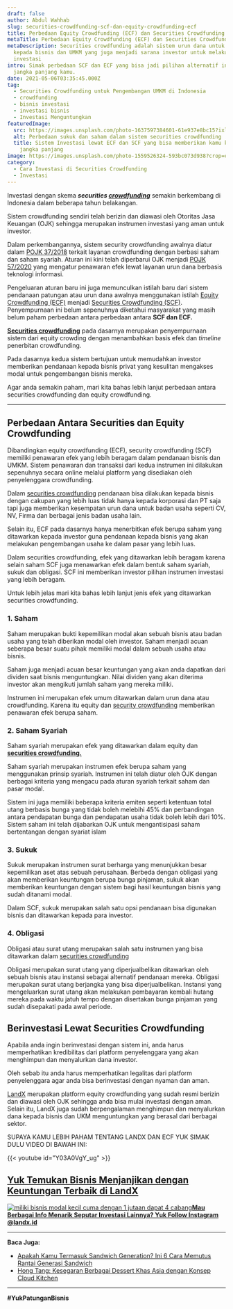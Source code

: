```yaml
---
draft: false
author: Abdul Wahhab
slug: securities-crowdfunding-scf-dan-equity-crowdfunding-ecf
title: Perbedaan Equity Crowdfunding (ECF) dan Securities Crowdfunding (SCF)
metaTitle: Perbedaan Equity Crowdfunding (ECF) dan Securities Crowdfunding (SCF)
metaDescription: Securities crowdfunding adalah sistem urun dana untuk pendanaan
  kepada bisnis dan UMKM yang juga menjadi sarana investor untuk melakukan
  investasi
intro: Simak perbedaan SCF dan ECF yang bisa jadi pilihan alternatif investasi
  jangka panjang kamu.
date: 2021-05-06T03:35:45.000Z
tag:
  - Securities Crowdfunding untuk Pengembangan UMKM di Indonesia
  - crowdfunding
  - bisnis investasi
  - investasi bisnis
  - Investasi Menguntungkan
featuredImage:
  src: https://images.unsplash.com/photo-1637597384601-61e937e8bc15?ixlib=rb-1.2.1&ixid=MnwxMjA3fDB8MHxwaG90by1wYWdlfHx8fGVufDB8fHx8&auto=format&fit=crop&w=1074&q=80
  alt: Perbedaan sukuk dan saham dalam sistem securities crowdfunding
  title: Sistem Investasi lewat ECF dan SCF yang bisa memberikan kamu keuntungan
    jangka panjang
image: https://images.unsplash.com/photo-1559526324-593bc073d938?crop=entropy&cs=tinysrgb&fit=max&fm=jpg&ixid=MnwxMTc3M3wwfDF8c2VhcmNofDF8fHNlY3VyaXRpZXN8ZW58MHx8fHwxNjQxMjE4NjU2&ixlib=rb-1.2.1&q=80&w=1080
category:
  - Cara Investasi di Securities Crowdfunding
  - Investasi
---
```

Investasi dengan skema  ***securities [crowdfunding](https://landx.id/)***  semakin berkembang di Indonesia dalam beberapa tahun belakangan.

Sistem crowdfunding sendiri telah berizin dan diawasi oleh Otoritas Jasa Keuangan (OJK) sehingga merupakan instrumen investasi yang aman untuk investor.

Dalam perkembangannya, sistem security crowdfunding awalnya diatur dalam [POJK 37/2018](https://landx.id/) terkait layanan crowdfunding dengan berbasi saham dan saham syariah. Aturan ini kini telah diperbarui OJK menjadi [POJK 57/2020](https://landx.id/) yang mengatur penawaran efek lewat layanan urun dana berbasis teknologi informasi.

Pengeluaran aturan baru ini juga memunculkan istilah baru dari sistem pendanaan patungan atau urun dana awalnya menggunakan istilah [Equity Crowdfunding (ECF)](https://landx.id/) menjadi [Securities Crowdfunding (SCF)](https://landx.id/). Penyempurnaan ini belum sepenuhnya diketahui masyarakat yang masih belum paham perbedaan antara perbedaan antara **SCF dan ECF.**

**[Securities crowdfunding](https://landx.id/)** pada dasarnya merupakan penyempurnaan sistem dari equity crowding dengan menambahkan basis efek dan *timeline* penerbitan crowdfunding.

Pada dasarnya kedua sistem bertujuan untuk memudahkan investor memberikan pendanaan kepada bisnis privat yang kesulitan mengakses modal untuk pengembangan bisnis mereka.

Agar anda semakin paham, mari kita bahas lebih lanjut perbedaan antara securities crowdfunding dan equity crowdfunding.

- - -

## Perbedaan Antara Securities dan Equity Crowdfunding

Dibandingkan equity crowdfunding (ECF), security crowdfunding (SCF) memiliki penawaran efek yang lebih beragam dalam pendanaan bisnis dan UMKM. Sistem penawaran dan transaksi dari kedua instrumen ini dilakukan sepenuhnya secara online melalui platform yang disediakan oleh penyelenggara crowdfunding.

Dalam [securities crowdfunding](https://landx.id/) pendanaan bisa dilakukan kepada bisnis dengan cakupan yang lebih luas tidak hanya kepada korporasi dan PT saja tapi juga memberikan kesempatan urun dana untuk badan usaha seperti CV, NV, Firma dan berbagai jenis badan usaha lain.

Selain itu, ECF pada dasarnya hanya menerbitkan efek berupa saham yang ditawarkan kepada investor guna pendanaan kepada bisnis yang akan melakukan pengembangan usaha ke dalam pasar yang lebih luas.

Dalam securities crowdfunding, efek yang ditawarkan lebih beragam karena selain saham SCF juga menawarkan efek dalam bentuk saham syariah, sukuk dan obligasi. SCF ini memberikan investor pilihan instrumen investasi yang lebih beragam.

Untuk lebih jelas mari kita bahas lebih lanjut jenis efek yang ditawarkan securities crowdfunding.

### 1. Saham

Saham merupakan bukti kepemilikan modal akan sebuah bisnis atau badan usaha yang telah diberikan modal oleh investor. Saham menjadi acuan seberapa besar suatu pihak memiliki modal dalam sebuah usaha atau bisnis.

Saham juga menjadi acuan besar keuntungan yang akan anda dapatkan dari dividen saat bisnis menguntungkan. Nilai dividen yang akan diterima investor akan mengikuti jumlah saham yang mereka miliki.

Instrumen ini merupakan efek umum ditawarkan dalam urun dana atau crowdfunding. Karena itu equity dan [security crowdfunding](https://landx.id/) memberikan penawaran efek berupa saham.

### 2. Saham Syariah

Saham syariah merupakan efek yang ditawarkan dalam equity dan **[securities crowdfunding.](https://landx.id/)**

Saham syariah merupakan instrumen efek berupa saham yang menggunakan prinsip syariah. Instrumen ini telah diatur oleh OJK dengan berbagai kriteria yang mengacu pada aturan syariah terkait saham dan pasar modal.

Sistem ini juga memiliki beberapa kriteria emiten seperti ketentuan total utang berbasis bunga yang tidak boleh melebihi 45% dan perbandingan antara pendapatan bunga dan pendapatan usaha tidak boleh lebih dari 10%. Sistem saham ini telah dijabarkan OJK untuk mengantisipasi saham bertentangan dengan syariat islam

### 3. Sukuk

Sukuk merupakan instrumen surat berharga yang menunjukkan besar kepemilikan aset atas sebuah perusahaan. Berbeda dengan obligasi yang akan memberikan keuntungan berupa bunga pinjaman, sukuk akan memberikan keuntungan dengan sistem bagi hasil keuntungan bisnis yang sudah ditanami modal.

Dalam SCF, sukuk merupakan salah satu opsi pendanaan bisa digunakan bisnis dan ditawarkan kepada para investor.

### 4. Obligasi

Obligasi atau surat utang merupakan salah satu instrumen yang bisa ditawarkan dalam [securities crowdfunding](https://landx.id/)

Obligasi merupakan surat utang yang diperjualbelikan ditawarkan oleh sebuah bisnis atau instansi sebagai alternatif pendanaan mereka. Obligasi merupakan surat utang berjangka yang bisa diperjualbelikan. Instansi yang mengeluarkan surat utang akan melakukan pembayaran kembali hutang mereka pada waktu jatuh tempo dengan disertakan bunga pinjaman yang sudah disepakati pada awal periode.

## Berinvestasi Lewat Securities Crowdfunding

Apabila anda ingin berinvestasi dengan sistem ini, anda harus memperhatikan kredibilitas dari platform penyelenggara yang akan menghimpun dan menyalurkan dana investor.

Oleh sebab itu anda harus memperhatikan legalitas dari platform penyelenggara agar anda bisa berinvestasi dengan nyaman dan aman.

[LandX](https://landx.id/) merupakan platform equity crowdfunding yang sudah resmi berizin dan diawasi oleh OJK sehingga anda bisa mulai investasi dengan aman. Selain itu, LandX juga sudah berpengalaman menghimpun dan menyalurkan dana kepada bisnis dan UKM menguntungkan yang berasal dari berbagai sektor.

SUPAYA KAMU LEBIH PAHAM TENTANG LANDX DAN ECF YUK SIMAK DULU VIDEO DI BAWAH INI:

{{< youtube id="Y03A0VgY_ug" >}}

## **[Yuk Temukan Bisnis Menjanjikan dengan Keuntungan Terbaik di LandX](https://landx.id/project/?utm_source=Blog&utm_medium=organic+keyword&utm_campaign=blog&utm_id=Blog)**

[![miliki bisnis modal kecil cuma dengan 1 jutaan dapat 4 cabang ](https://accountgram-production.sfo2.cdn.digitaloceanspaces.com/landx_ghost/2021/11/jadi-owner-bisnis-hanya-1-jutaan-dengan-cuan-yang-sangat-menjanjikan.png)](https://landx.id/project/?utm_source=Blog&utm_medium=organic+keyword&utm_campaign=blog&utm_id=Blog)**[Mau Berbagai Info Menarik Seputar Investasi Lainnya? Yuk Follow Instagram @landx.id](https://instagram.com/landx.id?utm_medium=copy_link)**

- - -

**Baca Juga:**

* [Apakah Kamu Termasuk Sandwich Generation? Ini 6 Cara Memutus Rantai Generasi Sandwich](https://landx.id/blog/memutus-rantai-sandwich-generation/)
* [Hong Tang: Kesegaran Berbagai Dessert Khas Asia dengan Konsep Cloud Kitchen](https://landx.id/blog/hong-tang-dengan-berbagai-menu-dessert-oriental-khas-taiwan-dan-hongkong/)

- - -

**\#YukPatunganBisnis**
